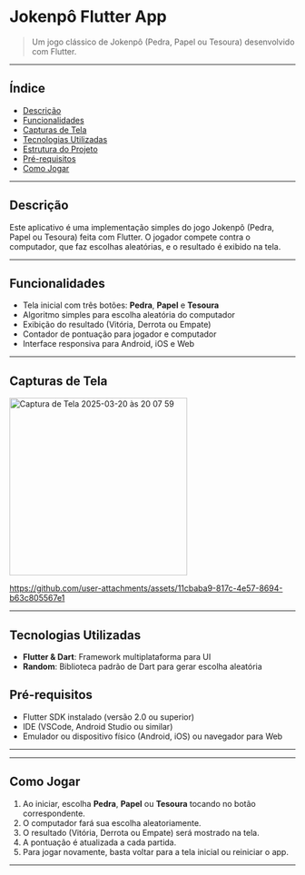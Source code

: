# Jokenpô Flutter App

> Um jogo clássico de Jokenpô (Pedra, Papel ou Tesoura) desenvolvido com Flutter.

---

## Índice

- [Descrição](#descrição)
- [Funcionalidades](#funcionalidades)
- [Capturas de Tela](#capturas-de-tela)
- [Tecnologias Utilizadas](#tecnologias-utilizadas)
- [Estrutura do Projeto](#estrutura-do-projeto)
- [Pré-requisitos](#pré-requisitos)
- [Como Jogar](#como-jogar)

---

## Descrição

Este aplicativo é uma implementação simples do jogo Jokenpô (Pedra, Papel ou Tesoura) feita com Flutter. O jogador compete contra o computador, que faz escolhas aleatórias, e o resultado é exibido na tela.

---

## Funcionalidades

- Tela inicial com três botões: **Pedra**, **Papel** e **Tesoura**
- Algoritmo simples para escolha aleatória do computador
- Exibição do resultado (Vitória, Derrota ou Empate)
- Contador de pontuação para jogador e computador
- Interface responsiva para Android, iOS e Web

---

## Capturas de Tela

<img width="313" alt="Captura de Tela 2025-03-20 às 20 07 59" src="https://github.com/user-attachments/assets/5e9aa8e8-2c08-4d3e-9d0a-8dd2cc042a60" />

https://github.com/user-attachments/assets/11cbaba9-817c-4e57-8694-b63c805567e1

---

## Tecnologias Utilizadas

- **Flutter & Dart**: Framework multiplataforma para UI
- **Random**: Biblioteca padrão de Dart para gerar escolha aleatória

## Pré-requisitos

- Flutter SDK instalado (versão 2.0 ou superior)  
- IDE (VSCode, Android Studio ou similar)
- Emulador ou dispositivo físico (Android, iOS) ou navegador para Web

---
---

## Como Jogar

1. Ao iniciar, escolha **Pedra**, **Papel** ou **Tesoura** tocando no botão correspondente.
2. O computador fará sua escolha aleatoriamente.
3. O resultado (Vitória, Derrota ou Empate) será mostrado na tela.
4. A pontuação é atualizada a cada partida.
5. Para jogar novamente, basta voltar para a tela inicial ou reiniciar o app.

---


